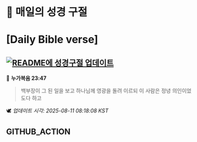 # 🙏 매일의 성경 구절
# [Daily Bible verse]
## [![README에 성경구절 업데이트](https://github.com/DONGSUKA/first_test/actions/workflows/update-readme-bible.yml/badge.svg)](https://github.com/DONGSUKA/first_test/actions/workflows/update-readme-bible.yml)
<!-- START_BIBLE_VERSE -->
📖 **누가복음 23:47**
> 백부장이 그 된 일을 보고 하나님께 영광을 돌려 이르되 이 사람은 정녕 의인이었도다 하고

🕊️ _업데이트 시각: 2025-08-11 08:18:08 KST_
  <!-- END_BIBLE_VERSE -->
## GITHUB_ACTION
